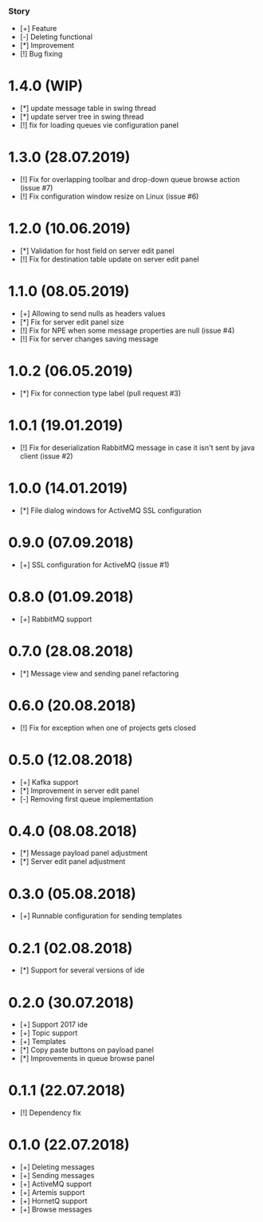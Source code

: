 ### Story

 * [+] Feature
 * [-] Deleting functional
 * [\*] Improvement
 * [!] Bug fixing

1.4.0 (WIP)
====================
 * [\*] update message table in swing thread
 * [\*] update server tree in swing thread
 * [!] fix for loading queues vie configuration panel

1.3.0 (28.07.2019)
====================
 * [!] Fix for overlapping toolbar and drop-down queue browse action (issue #7)
 * [!] Fix configuration window resize on Linux (issue #6)

1.2.0 (10.06.2019)
====================
 * [\*] Validation for host field on server edit panel
 * [!] Fix for destination table update on server edit panel
 
1.1.0 (08.05.2019)
====================
 * [+] Allowing to send nulls as headers values
 * [\*] Fix for server edit panel size
 * [!] Fix for NPE when some message properties are null (issue #4)
 * [!] Fix for server changes saving message

1.0.2 (06.05.2019)
====================
 * [\*] Fix for connection type label (pull request #3)

1.0.1 (19.01.2019)
====================
 * [!] Fix for deserialization RabbitMQ message in case it isn't sent by java client (issue #2)

1.0.0 (14.01.2019)
====================
 * [\*] File dialog windows for ActiveMQ SSL configuration
 
0.9.0 (07.09.2018)
====================
 * [+] SSL configuration for ActiveMQ (issue #1)
 
0.8.0 (01.09.2018)
====================
 * [+] RabbitMQ support

0.7.0 (28.08.2018)
====================
 * [\*] Message view and sending panel refactoring

0.6.0 (20.08.2018)
====================
 * [!] Fix for exception when one of projects gets closed
 
0.5.0 (12.08.2018)
====================
 * [+] Kafka support
 * [\*] Improvement in server edit panel
 * [-] Removing first queue implementation
 
0.4.0 (08.08.2018)
====================
 * [\*] Message payload panel adjustment
 * [\*] Server edit panel adjustment

0.3.0 (05.08.2018)
====================
 * [+] Runnable configuration for sending templates

0.2.1 (02.08.2018)
====================
 * [\*] Support for several versions of ide

0.2.0 (30.07.2018)
====================
 * [+] Support 2017 ide
 * [+] Topic support
 * [+] Templates
 * [\*] Copy paste buttons on payload panel
 * [\*] Improvements in queue browse panel

0.1.1 (22.07.2018)
====================
 * [!] Dependency fix

0.1.0 (22.07.2018)
====================
 * [+] Deleting messages
 * [+] Sending messages
 * [+] ActiveMQ support
 * [+] Artemis support
 * [+] HornetQ support
 * [+] Browse messages
 